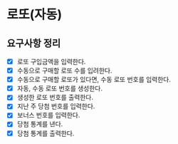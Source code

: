 # 로또(자동)

## 요구사항 정리

- [x] 로또 구입금액을 입력한다.
- [x] 수동으로 구매할 로또 수를 입려한다.
- [x] 수동으로 구매할 로또가 있다면, 수동 로또 번호를 입력한다.
- [x] 자동, 수동 로또 번호를 생성한다.
- [x] 생성한 로또 번호를 출력한다.
- [x] 지난 주 당첨 번호를 입력한다.
- [x] 보너스 번호를 입력한다.
- [x] 당첨 통계를 낸다.
- [x] 당첨 통계를 출력한다.
